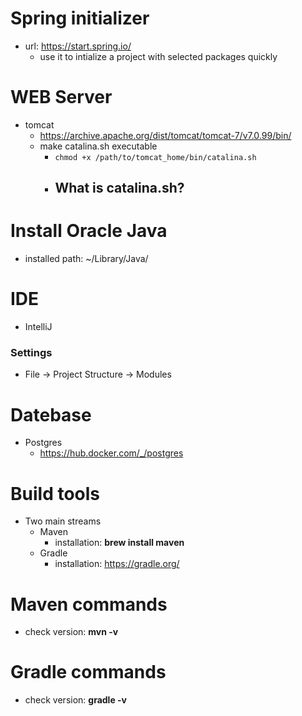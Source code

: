 # Spring initializer
- url: https://start.spring.io/
  - use it to intialize a project with selected packages quickly

# WEB Server
- tomcat
  - https://archive.apache.org/dist/tomcat/tomcat-7/v7.0.99/bin/
  - make catalina.sh executable
    - `chmod +x /path/to/tomcat_home/bin/catalina.sh`
    - What is catalina.sh?
      - 

# Install Oracle Java
- installed path: ~/Library/Java/

# IDE
- IntelliJ
### Settings
- File -> Project Structure -> Modules

# Datebase
- Postgres
  - https://hub.docker.com/_/postgres

# Build tools
- Two main streams
  - Maven
    - installation: **brew install maven**
  - Gradle
    - installation: https://gradle.org/

# Maven commands
- check version: **mvn -v**

# Gradle commands
- check version: **gradle -v**